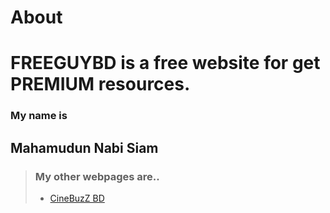# About
# FREEGUYBD  is a free website for get  PREMIUM  resources.
### My name is 
 ## Mahamudun Nabi Siam

> ### My other webpages are..
> - [CineBuzZ BD](https://cinebuzzbd.pages.dev/)
